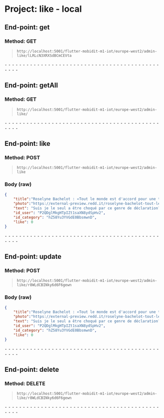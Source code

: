 # Project: like - local

## End-point: get
### Method: GET
>```
>http://localhost:5001/flutter-mobidit-m1-iot/europe-west2/admin-like/lLRLcN3XRXSdBCmCEVta
>```

⁃ ⁃ ⁃ ⁃ ⁃ ⁃ ⁃ ⁃ ⁃ ⁃ ⁃ ⁃ ⁃ ⁃ ⁃ ⁃ ⁃ ⁃ ⁃ ⁃ ⁃ ⁃ ⁃ ⁃ ⁃ ⁃ ⁃ ⁃ ⁃ ⁃ ⁃ ⁃ ⁃ ⁃ ⁃ ⁃ ⁃ ⁃ ⁃ ⁃ ⁃ ⁃ ⁃ ⁃ ⁃ ⁃ ⁃

## End-point: getAll
### Method: GET
>```
>http://localhost:5001/flutter-mobidit-m1-iot/europe-west2/admin-like/
>```

⁃ ⁃ ⁃ ⁃ ⁃ ⁃ ⁃ ⁃ ⁃ ⁃ ⁃ ⁃ ⁃ ⁃ ⁃ ⁃ ⁃ ⁃ ⁃ ⁃ ⁃ ⁃ ⁃ ⁃ ⁃ ⁃ ⁃ ⁃ ⁃ ⁃ ⁃ ⁃ ⁃ ⁃ ⁃ ⁃ ⁃ ⁃ ⁃ ⁃ ⁃ ⁃ ⁃ ⁃ ⁃ ⁃ ⁃

## End-point: like
### Method: POST
>```
>http://localhost:5001/flutter-mobidit-m1-iot/europe-west2/admin-like
>```
### Body (**raw**)

```json
{
    "title":"Roselyne Bachelot : «Tout le monde est d'accord pour une troisième candidature d'Emmanuel Macron»",
    "photo":"https://external-preview.redd.it/roselyne-bachelot-tout-le-monde-est-daccord-pour-une-v0-3TkFjEY8aBIR_u26ngAows6t3zdcxGRu00HzPW0nqtA.jpg?auto=webp&v=enabled&s=1c42d405f70ff461b632a05b8cc7877415154769",
    "text": "Suis je le seul a être choqué par ce genre de déclaration? Est ce qu'il croit vraiment être la seule solution et le seul à incarner un paradigme de société valable?",
    "id_user": "P2QDglMkgHTpIZt1saXN8ydSpHv2",
    "id_category": "hZ58Yu3YVGdE0BbsmwnD",
    "like": 0
}
```


⁃ ⁃ ⁃ ⁃ ⁃ ⁃ ⁃ ⁃ ⁃ ⁃ ⁃ ⁃ ⁃ ⁃ ⁃ ⁃ ⁃ ⁃ ⁃ ⁃ ⁃ ⁃ ⁃ ⁃ ⁃ ⁃ ⁃ ⁃ ⁃ ⁃ ⁃ ⁃ ⁃ ⁃ ⁃ ⁃ ⁃ ⁃ ⁃ ⁃ ⁃ ⁃ ⁃ ⁃ ⁃ ⁃ ⁃

## End-point: update
### Method: POST
>```
>http://localhost:5001/flutter-mobidit-m1-iot/europe-west2/admin-like/r8WLdCBINky6d6F6gewn
>```
### Body (**raw**)

```json
{
    "title":"Roselyne Bachelot : «Tout le monde est d'accord pour une troisième candidature d'Emmanuel Macron»",
    "photo":"https://external-preview.redd.it/roselyne-bachelot-tout-le-monde-est-daccord-pour-une-v0-3TkFjEY8aBIR_u26ngAows6t3zdcxGRu00HzPW0nqtA.jpg?auto=webp&v=enabled&s=1c42d405f70ff461b632a05b8cc7877415154769",
    "text": "Suis je le seul a être choqué par ce genre de déclaration? Est ce qu'il croit vraiment être la seule solution et le seul à incarner un paradigme de société valable?",
    "id_user": "P2QDglMkgHTpIZt1saXN8ydSpHv2",
    "id_category": "hZ58Yu3YVGdE0BbsmwnD",
    "like": 0
}
```


⁃ ⁃ ⁃ ⁃ ⁃ ⁃ ⁃ ⁃ ⁃ ⁃ ⁃ ⁃ ⁃ ⁃ ⁃ ⁃ ⁃ ⁃ ⁃ ⁃ ⁃ ⁃ ⁃ ⁃ ⁃ ⁃ ⁃ ⁃ ⁃ ⁃ ⁃ ⁃ ⁃ ⁃ ⁃ ⁃ ⁃ ⁃ ⁃ ⁃ ⁃ ⁃ ⁃ ⁃ ⁃ ⁃ ⁃

## End-point: delete
### Method: DELETE
>```
>http://localhost:5001/flutter-mobidit-m1-iot/europe-west2/admin-like/r8WLdCBINky6d6F6gewn
>```

⁃ ⁃ ⁃ ⁃ ⁃ ⁃ ⁃ ⁃ ⁃ ⁃ ⁃ ⁃ ⁃ ⁃ ⁃ ⁃ ⁃ ⁃ ⁃ ⁃ ⁃ ⁃ ⁃ ⁃ ⁃ ⁃ ⁃ ⁃ ⁃ ⁃ ⁃ ⁃ ⁃ ⁃ ⁃ ⁃ ⁃ ⁃ ⁃ ⁃ ⁃ ⁃ ⁃ ⁃ ⁃ ⁃ ⁃
